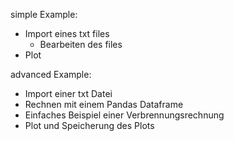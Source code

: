 simple Example:
  - Import eines txt files
      - Bearbeiten des files
  - Plot

advanced Example:  
  - Import einer txt Datei
  - Rechnen mit einem Pandas Dataframe
  - Einfaches Beispiel einer Verbrennungsrechnung
  - Plot und Speicherung des Plots
